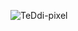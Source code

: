 <p>
   <img align="center" src="https://github-readme-stats-git-masterrstaa-rickstaa.vercel.app/api/top-langs?username=TeDdi-pixel&show_icons=true&locale=en&layout=compact&text_color=9d4c74&title_color=9d4c74&bg_color=f3d1cf&border_color=a891c5" alt="TeDdi-pixel" />
</p>
